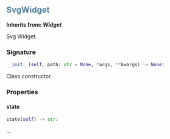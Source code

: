 

## <h2 style="color: #4d7c99;">SvgWidget</h2>


**Inherits from: _Widget_**

Svg Widget.


### Signature

```python
__init__(self, path: str = None, *args, **kwargs) -> None:
```

Class constructor.


### Properties


#### state

```python
state(self) -> str:
```

...
